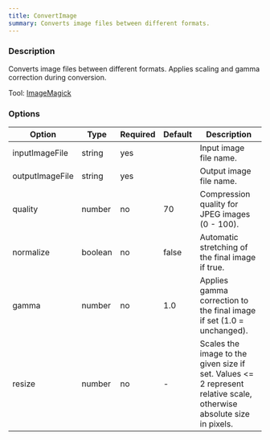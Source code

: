 ```yaml
---
title: ConvertImage
summary: Converts image files between different formats.
---
```



### Description

Converts image files between different formats.
Applies scaling and gamma correction during conversion.

Tool: [ImageMagick](../tools/imageMagick.md)

### Options

| Option          | Type    | Required | Default | Description                                                                                                         |
|-----------------|---------|----------|---------|---------------------------------------------------------------------------------------------------------------------|
| inputImageFile  | string  | yes      |         | Input image file name.                                                                                              |
| outputImageFile | string  | yes      |         | Output image file name.                                                                                             |
| quality         | number  | no       | 70      | Compression quality for JPEG images (0 - 100).                                                                      |
| normalize       | boolean | no       | false   | Automatic stretching of the final image if true.                                                                    |
| gamma           | number  | no       | 1.0     | Applies gamma correction to the final image if set (1.0 = unchanged).                                               |
| resize          | number  | no       | -       | Scales the image to the given size if set. Values <= 2 represent relative scale, otherwise absolute size in pixels. |